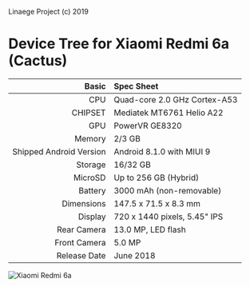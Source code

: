 Linaege Project (c) 2019

Device Tree for Xiaomi Redmi 6a (Cactus)
================================================================

Basic   | Spec Sheet
-------:|:-------------------------
CPU     | Quad-core 2.0 GHz Cortex-A53
CHIPSET | Mediatek MT6761 Helio A22
GPU     | PowerVR GE8320
Memory  | 2/3 GB
Shipped Android Version | Android 8.1.0 with MIUI 9
Storage | 16/32 GB
MicroSD | Up to 256 GB (Hybrid)
Battery | 3000 mAh (non-removable)
Dimensions | 147.5 x 71.5 x 8.3 mm
Display | 720 x 1440 pixels, 5.45" IPS
Rear Camera  | 13.0 MP, LED flash
Front Camera | 5.0 MP
Release Date | June 2018

![Xiaomi Redmi 6a](https://cdn2.gsmarena.com/vv/pics/xiaomi/xiaomi-redmi-6a-2.jpg "Xiaomi Redmi 6a")
